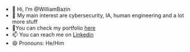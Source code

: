- 👋 Hi, I’m @WilliamBazin
- 👀 My main interest are cybersecurity, IA, human engineering and a lot more stuff
- 📖You can check my portfolio [here](https://github.com/WilliamBazin)
- 📫 You can reach me on [Linkedin](https://fr.linkedin.com/in/william-bazin-33bb5b207)
- 😄 Pronouns: He/Him

<!---
WilliamBazin/WilliamBazin is a ✨ special ✨ repository because its `README.md` (this file) appears on your GitHub profile.
You can click the Preview link to take a look at your changes.
--->
